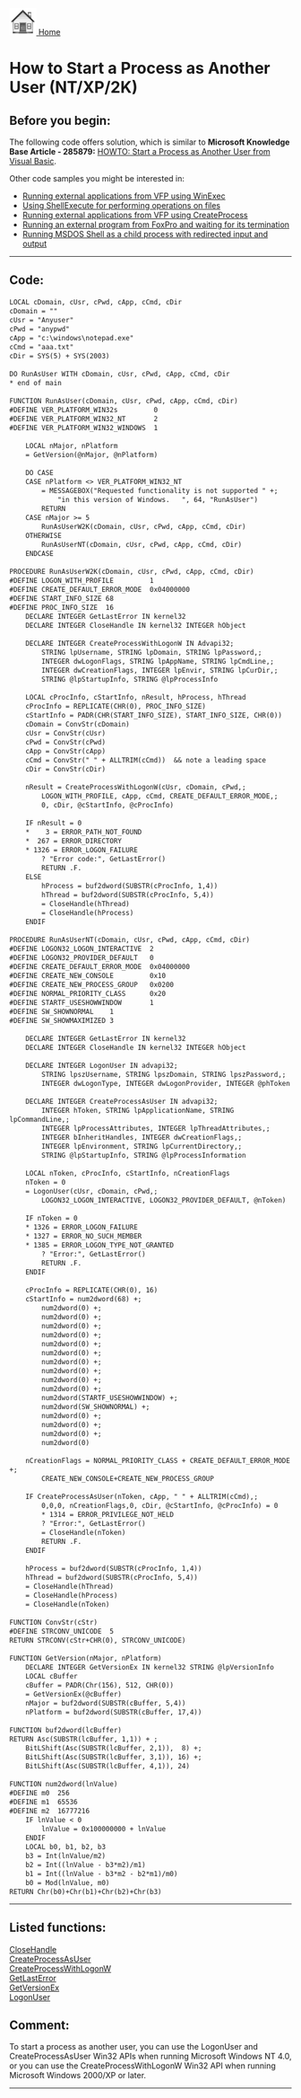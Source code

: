 [<img src="../images/home.png"> Home ](https://github.com/VFPX/Win32API)  

# How to Start a Process as Another User (NT/XP/2K)

## Before you begin:
The following code offers solution, which is similar to **Microsoft Knowledge Base Article - 285879:** [HOWTO: Start a Process as Another User from Visual Basic](http://support.microsoft.com/default.aspx?scid=kb%3Ben-us%3B285879).  

Other code samples you might be interested in:  
* [Running external applications from VFP using WinExec](sample_002.md)  
* [Using ShellExecute for performing operations on files](sample_093.md)  
* [Running external applications from VFP using CreateProcess](sample_003.md)  
* [Running an external program from FoxPro and waiting for its termination](sample_377.md)  
* [Running MSDOS Shell as a child process with redirected input and output](sample_477.md)  

  
***  


## Code:
```foxpro  
LOCAL cDomain, cUsr, cPwd, cApp, cCmd, cDir
cDomain = ""
cUsr = "Anyuser"
cPwd = "anypwd"
cApp = "c:\windows\notepad.exe"
cCmd = "aaa.txt"
cDir = SYS(5) + SYS(2003)

DO RunAsUser WITH cDomain, cUsr, cPwd, cApp, cCmd, cDir
* end of main

FUNCTION RunAsUser(cDomain, cUsr, cPwd, cApp, cCmd, cDir)
#DEFINE VER_PLATFORM_WIN32s         0
#DEFINE VER_PLATFORM_WIN32_NT       2
#DEFINE VER_PLATFORM_WIN32_WINDOWS  1

	LOCAL nMajor, nPlatform
	= GetVersion(@nMajor, @nPlatform)

	DO CASE
	CASE nPlatform <> VER_PLATFORM_WIN32_NT
		= MESSAGEBOX("Requested functionality is not supported " +;
			"in this version of Windows.   ", 64, "RunAsUser")
		RETURN
	CASE nMajor >= 5
		RunAsUserW2K(cDomain, cUsr, cPwd, cApp, cCmd, cDir)
	OTHERWISE
		RunAsUserNT(cDomain, cUsr, cPwd, cApp, cCmd, cDir)
	ENDCASE
	
PROCEDURE RunAsUserW2K(cDomain, cUsr, cPwd, cApp, cCmd, cDir)
#DEFINE LOGON_WITH_PROFILE         1
#DEFINE CREATE_DEFAULT_ERROR_MODE  0x04000000
#DEFINE START_INFO_SIZE 68
#DEFINE PROC_INFO_SIZE  16
	DECLARE INTEGER GetLastError IN kernel32
	DECLARE INTEGER CloseHandle IN kernel32 INTEGER hObject

	DECLARE INTEGER CreateProcessWithLogonW IN Advapi32;
		STRING lpUsername, STRING lpDomain, STRING lpPassword,;
		INTEGER dwLogonFlags, STRING lpAppName, STRING lpCmdLine,;
		INTEGER dwCreationFlags, INTEGER lpEnvir, STRING lpCurDir,;
		STRING @lpStartupInfo, STRING @lpProcessInfo

	LOCAL cProcInfo, cStartInfo, nResult, hProcess, hThread
	cProcInfo = REPLICATE(CHR(0), PROC_INFO_SIZE)
	cStartInfo = PADR(CHR(START_INFO_SIZE), START_INFO_SIZE, CHR(0))
	cDomain = ConvStr(cDomain)
	cUsr = ConvStr(cUsr)
	cPwd = ConvStr(cPwd)
	cApp = ConvStr(cApp)
	cCmd = ConvStr(" " + ALLTRIM(cCmd))  && note a leading space
	cDir = ConvStr(cDir)

	nResult = CreateProcessWithLogonW(cUsr, cDomain, cPwd,;
		LOGON_WITH_PROFILE, cApp, cCmd, CREATE_DEFAULT_ERROR_MODE,;
		0, cDir, @cStartInfo, @cProcInfo)

	IF nResult = 0
	*    3 = ERROR_PATH_NOT_FOUND
	*  267 = ERROR_DIRECTORY
	* 1326 = ERROR_LOGON_FAILURE
		? "Error code:", GetLastError()
		RETURN .F.
	ELSE
		hProcess = buf2dword(SUBSTR(cProcInfo, 1,4))
		hThread = buf2dword(SUBSTR(cProcInfo, 5,4))
		= CloseHandle(hThread)
		= CloseHandle(hProcess)
	ENDIF

PROCEDURE RunAsUserNT(cDomain, cUsr, cPwd, cApp, cCmd, cDir)
#DEFINE LOGON32_LOGON_INTERACTIVE  2
#DEFINE LOGON32_PROVIDER_DEFAULT   0
#DEFINE CREATE_DEFAULT_ERROR_MODE  0x04000000
#DEFINE CREATE_NEW_CONSOLE         0x10
#DEFINE CREATE_NEW_PROCESS_GROUP   0x0200
#DEFINE NORMAL_PRIORITY_CLASS      0x20
#DEFINE STARTF_USESHOWWINDOW       1
#DEFINE SW_SHOWNORMAL    1
#DEFINE SW_SHOWMAXIMIZED 3

	DECLARE INTEGER GetLastError IN kernel32
	DECLARE INTEGER CloseHandle IN kernel32 INTEGER hObject

	DECLARE INTEGER LogonUser IN advapi32;
		STRING lpszUsername, STRING lpszDomain, STRING lpszPassword,;
		INTEGER dwLogonType, INTEGER dwLogonProvider, INTEGER @phToken

	DECLARE INTEGER CreateProcessAsUser IN advapi32;
		INTEGER hToken, STRING lpApplicationName, STRING lpCommandLine,;
		INTEGER lpProcessAttributes, INTEGER lpThreadAttributes,;
		INTEGER bInheritHandles, INTEGER dwCreationFlags,;
		INTEGER lpEnvironment, STRING lpCurrentDirectory,;
		STRING @lpStartupInfo, STRING @lpProcessInformation

	LOCAL nToken, cProcInfo, cStartInfo, nCreationFlags
	nToken = 0
	= LogonUser(cUsr, cDomain, cPwd,;
		LOGON32_LOGON_INTERACTIVE, LOGON32_PROVIDER_DEFAULT, @nToken)

	IF nToken = 0
	* 1326 = ERROR_LOGON_FAILURE
	* 1327 = ERROR_NO_SUCH_MEMBER
	* 1385 = ERROR_LOGON_TYPE_NOT_GRANTED
		? "Error:", GetLastError()
		RETURN .F.
	ENDIF

	cProcInfo = REPLICATE(CHR(0), 16)
	cStartInfo = num2dword(68) +;
		num2dword(0) +;
		num2dword(0) +;
		num2dword(0) +;
		num2dword(0) +;
		num2dword(0) +;
		num2dword(0) +;
		num2dword(0) +;
		num2dword(0) +;
		num2dword(0) +;
		num2dword(0) +;
		num2dword(STARTF_USESHOWWINDOW) +;
		num2dword(SW_SHOWNORMAL) +;
		num2dword(0) +;
		num2dword(0) +;
		num2dword(0) +;
		num2dword(0)

	nCreationFlags = NORMAL_PRIORITY_CLASS + CREATE_DEFAULT_ERROR_MODE +;
		CREATE_NEW_CONSOLE+CREATE_NEW_PROCESS_GROUP

	IF CreateProcessAsUser(nToken, cApp, " " + ALLTRIM(cCmd),;
		0,0,0, nCreationFlags,0, cDir, @cStartInfo, @cProcInfo) = 0
		* 1314 = ERROR_PRIVILEGE_NOT_HELD
		? "Error:", GetLastError()
		= CloseHandle(nToken)
		RETURN .F.
	ENDIF

	hProcess = buf2dword(SUBSTR(cProcInfo, 1,4))
	hThread = buf2dword(SUBSTR(cProcInfo, 5,4))
	= CloseHandle(hThread)
	= CloseHandle(hProcess)
	= CloseHandle(nToken)

FUNCTION ConvStr(cStr)
#DEFINE STRCONV_UNICODE  5
RETURN STRCONV(cStr+CHR(0), STRCONV_UNICODE)

FUNCTION GetVersion(nMajor, nPlatform)
	DECLARE INTEGER GetVersionEx IN kernel32 STRING @lpVersionInfo
	LOCAL cBuffer
	cBuffer = PADR(Chr(156), 512, CHR(0))
	= GetVersionEx(@cBuffer)
	nMajor = buf2dword(SUBSTR(cBuffer, 5,4))
	nPlatform = buf2dword(SUBSTR(cBuffer, 17,4))

FUNCTION buf2dword(lcBuffer)
RETURN Asc(SUBSTR(lcBuffer, 1,1)) + ;
	BitLShift(Asc(SUBSTR(lcBuffer, 2,1)),  8) +;
	BitLShift(Asc(SUBSTR(lcBuffer, 3,1)), 16) +;
	BitLShift(Asc(SUBSTR(lcBuffer, 4,1)), 24)

FUNCTION num2dword(lnValue)
#DEFINE m0  256
#DEFINE m1  65536
#DEFINE m2  16777216
	IF lnValue < 0
		lnValue = 0x100000000 + lnValue
	ENDIF
	LOCAL b0, b1, b2, b3
	b3 = Int(lnValue/m2)
	b2 = Int((lnValue - b3*m2)/m1)
	b1 = Int((lnValue - b3*m2 - b2*m1)/m0)
	b0 = Mod(lnValue, m0)
RETURN Chr(b0)+Chr(b1)+Chr(b2)+Chr(b3)  
```  
***  


## Listed functions:
[CloseHandle](../libraries/kernel32/CloseHandle.md)  
[CreateProcessAsUser](../libraries/advapi32/CreateProcessAsUser.md)  
[CreateProcessWithLogonW](../libraries/advapi32/CreateProcessWithLogonW.md)  
[GetLastError](../libraries/kernel32/GetLastError.md)  
[GetVersionEx](../libraries/kernel32/GetVersionEx.md)  
[LogonUser](../libraries/advapi32/LogonUser.md)  

## Comment:
To start a process as another user, you can use the LogonUser and CreateProcessAsUser Win32 APIs when running Microsoft Windows NT 4.0, or you can use the CreateProcessWithLogonW Win32 API when running Microsoft Windows 2000/XP or later.   
  
***  

